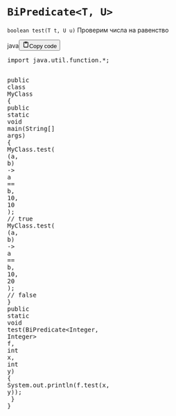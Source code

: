 <h1><code>BiPredicate&lt;T, U&gt;</code></h1>
<p><code>boolean test(T t, U u)</code>
Проверим числа на равенство</p>
<div class="code_element"><div class="lang_line"><text>java</text><button class="copy_code_button" onclick="CopyCode(this)"><svg style="width: 1.2em;height: 1.2em;" aria-hidden="true" xmlns="http://www.w3.org/2000/svg" fill="none" viewBox="0 0 24 24"><path stroke="currentColor" stroke-linecap="round" stroke-linejoin="round" stroke-width="2" d="M15 4h3a1 1 0 0 1 1 1v15a1 1 0 0 1-1 1H6a1 1 0 0 1-1-1V5a1 1 0 0 1 1-1h3m0 3h6m-5-4v4h4V3h-4Z"/></svg><text>Copy code</text></button></div><div class="code language-java"><div class="highlight"><pre><span></span><span class="kn">import</span><span class="w"> </span><span class="nn">java.util.function.*</span><span class="p">;</span>

<span class="kd">public</span><span class="w"> </span><span class="kd">class</span> <span class="nc">MyClass</span><span class="w"> </span><span class="p">{</span>
<span class="w">    </span><span class="kd">public</span><span class="w"> </span><span class="kd">static</span><span class="w"> </span><span class="kt">void</span><span class="w"> </span><span class="nf">main</span><span class="p">(</span><span class="n">String</span><span class="o">[]</span><span class="w"> </span><span class="n">args</span><span class="p">)</span><span class="w"> </span><span class="p">{</span>
<span class="w">        </span><span class="n">MyClass</span><span class="p">.</span><span class="na">test</span><span class="p">(</span><span class="w"> </span><span class="p">(</span><span class="n">a</span><span class="p">,</span><span class="w"> </span><span class="n">b</span><span class="p">)</span><span class="w"> </span><span class="o">-&gt;</span><span class="w"> </span><span class="n">a</span><span class="w"> </span><span class="o">==</span><span class="w"> </span><span class="n">b</span><span class="p">,</span><span class="w"> </span><span class="mi">10</span><span class="p">,</span><span class="w"> </span><span class="mi">10</span><span class="w"> </span><span class="p">);</span><span class="w"> </span><span class="c1">// true</span>
<span class="w">        </span><span class="n">MyClass</span><span class="p">.</span><span class="na">test</span><span class="p">(</span><span class="w"> </span><span class="p">(</span><span class="n">a</span><span class="p">,</span><span class="w"> </span><span class="n">b</span><span class="p">)</span><span class="w"> </span><span class="o">-&gt;</span><span class="w"> </span><span class="n">a</span><span class="w"> </span><span class="o">==</span><span class="w"> </span><span class="n">b</span><span class="p">,</span><span class="w"> </span><span class="mi">10</span><span class="p">,</span><span class="w"> </span><span class="mi">20</span><span class="w"> </span><span class="p">);</span><span class="w"> </span><span class="c1">// false</span>
<span class="w">    </span><span class="p">}</span>
<span class="w">    </span><span class="kd">public</span><span class="w"> </span><span class="kd">static</span><span class="w"> </span><span class="kt">void</span><span class="w"> </span><span class="nf">test</span><span class="p">(</span><span class="n">BiPredicate</span><span class="o">&lt;</span><span class="n">Integer</span><span class="p">,</span><span class="w"> </span><span class="n">Integer</span><span class="o">&gt;</span><span class="w"> </span><span class="n">f</span><span class="p">,</span><span class="w"> </span><span class="kt">int</span><span class="w"> </span><span class="n">x</span><span class="p">,</span><span class="w"> </span><span class="kt">int</span><span class="w"> </span><span class="n">y</span><span class="p">)</span><span class="w"> </span><span class="p">{</span>
<span class="w">        </span><span class="n">System</span><span class="p">.</span><span class="na">out</span><span class="p">.</span><span class="na">println</span><span class="p">(</span><span class="n">f</span><span class="p">.</span><span class="na">test</span><span class="p">(</span><span class="n">x</span><span class="p">,</span><span class="w"> </span><span class="n">y</span><span class="p">));</span>
<span class="w">    </span><span class="p">}</span>
<span class="p">}</span>
</pre></div></div></div>